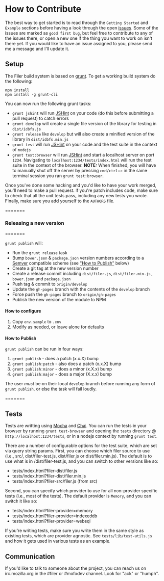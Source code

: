 # How to Contribute

The best way to get started is to read through the `Getting Started` and `Example`
sections before having a look through the open [issues](https://github.com/js-platform/filer/issues).
Some of the issues are marked as `good first bug`, but feel free to contribute to
any of the issues there, or open a new one if the thing you want to work on isn't
there yet. If you would like to have an issue assigned to you, please send me a
message and I'll update it.

## Setup

The Filer build system is based on [grunt](http://gruntjs.com/). To get a working build system
do the following:

```
npm install
npm install -g grunt-cli
```

You can now run the following grunt tasks:
* `grunt jshint` will run [JSHint](http://www.jshint.com/) on your code (do this before submitting a pull request) to catch errors
* `grunt develop` will create a single file version of the library for testing in `dist/idbfs.js`
* `grunt release` like `develop` but will also create a minified version of the library in `dist/idbfs.min.js`
* `grunt test` will run [JSHint](http://www.jshint.com/) on your code and the test suite in the context of `nodejs`
* `grunt test:browser` will run [JSHint](http://www.jshint.com/) and start a localhost server on port `1234`. Navigating to `localhost:1234/tests/index.html` will run the test suite in the context of the browser. **NOTE:** When finished, you will have to manually shut off the server by pressing `cmd/ctrl`+`c` in the same terminal session you ran `grunt test:browser`.

Once you've done some hacking and you'd like to have your work merged, you'll need to
make a pull request. If you're patch includes code, make sure to check that all the
unit tests pass, including any new tests you wrote. Finally, make sure you add yourself
to the `AUTHORS` file.

=======
### Releasing a new version
=======

`grunt publish` will:

* Run the `grunt release` task
* Bump `bower.json` & `package.json` version numbers according to a [Semver](http://semver.org/) compatible scheme (see ["How to Publish"](#how-to-publish) below)
* Create a git tag at the new version number
* Create a release commit including `dist/filer.js`, `dist/filer.min.js`, `bower.json` and `package.json`
* Push tag & commit to `origin/develop`
* Update the `gh-pages` branch with the contents of the `develop` branch
* Force push the `gh-pages` branch to `origin/gh-pages`
* Publish the new version of the module to NPM

#### How to configure
1. Copy `env.sample` to `.env`
2. Modify as needed, or leave alone for defaults

#### How to Publish
`grunt publish` can be run in four ways:

1.  `grunt publish` - does a patch (x.x.X) bump
2.  `grunt publish:patch` - also does a patch (x.x.X) bump
3.  `grunt publish:minor` - does a minor (x.X.x) bump
4.  `grunt publish:major` - does a major (X.x.x) bump

The user *must* be on their local `develop` branch before running any form of `grunt publish`, or else the task will fail loudly.

=======
## Tests

Tests are writting using [Mocha](http://visionmedia.github.io/mocha/) and [Chai](http://chaijs.com/api/bdd/).
You can run the tests in your browser by running `grunt test-browser` and opening the `tests` directory @ `http://localhost:1234/tests`, or in a nodejs context by running `grunt test`.

There are a number of configurable options for the test suite, which are set via query string params.
First, you can choose which filer source to use (i.e., src/, dist/filer-test.js, dist/filer.js or dist/filer.min.js).
The default is to use what is in /dist/filer-test.js, and you can switch to other versions like so:
* tests/index.html?filer-dist/filer.js
* tests/index.html?filer-dist/filer.min.js
* tests/index.html?filer-src/filer.js (from src)

Second, you can specify which provider to use for all non-provider specific tests (i.e., most of the tests).
The default provider is `Memory`, and you can switch it like so:
* tests/index.html?filer-provider=memory
* tests/index.html?filer-provider=indexeddb
* tests/index.html?filer-provider=websql

If you're writing tests, make sure you write them in the same style as existing tests, which are
provider agnostic. See `tests/lib/test-utils.js` and how it gets used in various tests as
an example.

## Communication

If you'd like to talk to someone about the project, you can reach us on irc.mozilla.org in the #filer or #mofodev channel. Look for "ack" or "humph".
